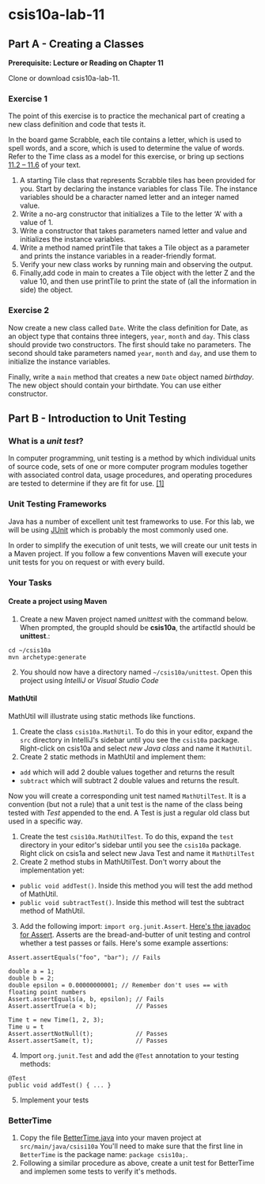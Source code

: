 # csis10a-lab-11

## Part A - Creating a Classes
__Prerequisite: Lecture or Reading on Chapter 11__

Clone or download csis10a-lab-11.

### Exercise 1

The point of this exercise is to practice the mechanical part of creating a new class definition and code that tests it. 

In the board game Scrabble, each tile contains a letter, which is used to spell words, and a score, which is used to determine the value of words. Refer to the Time class as a model for this exercise, or bring up sections [11.2 – 11.6](http://greenteapress.com/thinkapjava/html/thinkjava013.html#toc98) of your text.   

1. A starting Tile class that represents Scrabble tiles has been provided for you. Start by declaring the instance variables for class  Tile. The instance variables should be a character named letter and an integer named value.
2. Write a no-arg constructor that initializes a Tile to the letter ‘A’ with a value of 1.
3. Write a constructor that takes parameters named letter and value and initializes the instance variables.
4. Write a method named printTile that takes a Tile object as a parameter and prints the instance variables in a reader-friendly format.
5. Verify your new class works by running main and observing the output. 
6. Finally,add code in main to creates a Tile object with the letter Z and the value 10,  and then use printTile to print the state of (all the information in side) the object.

### Exercise 2 

Now create a new class called `Date`. Write the class definition for Date, as an object type that contains three integers, `year`, `month` and `day`. This class should provide two constructors. The first should take no parameters. The second should take parameters named `year`, `month` and `day`, and use them to initialize the instance variables.

Finally, write a `main` method that creates a new `Date` object named _birthday_. The new object should contain your birthdate. You can use either constructor. 

## Part B - Introduction to Unit Testing

### What is a _unit test_?

In computer programming, unit testing is a method by which individual units of source code, sets of one or more computer program modules together with associated control data, usage procedures, and operating procedures are tested to determine if they are fit for use. [[1]](http://en.wikipedia.org/wiki/Unit_testing)

### Unit Testing Frameworks

Java has a number of excellent unit test frameworks to use. For this lab, we will be using [JUnit](http://junit.org/) which is probably the most commonly used one.

In order to simplify the execution of unit tests, we will create our unit tests in a Maven project. If you follow a few conventions Maven will execute your unit tests for you on request or with every build.

### Your Tasks

#### Create a project using Maven

1. Create a new Maven project named _unittest_ with the command below. When prompted, the groupId should be __csis10a__, the artifactId should be __unittest__.:
```
cd ~/csis10a
mvn archetype:generate
```
2. You should now have a directory named `~/csis10a/unittest`. Open this project using _IntelliJ_ or _Visual Studio Code_

#### MathUtil

MathUtil will illustrate using static methods like functions.

1. Create the class `csis10a.MathUtil`. To do this in your editor, expand the `src` directory in IntelliJ's sidebar until you see the `csis10a` package. Right-click on csis10a and select _new Java class_ and name it `MathUtil`.
2. Create 2 static methods in MathUtil and implement them:
  - `add` which will add 2 double values together and returns the result
  - `subtract` which will subtract 2 double values and returns the result.

Now you will create a corresponding unit test named `MathUtilTest`. It is a convention (but not a rule) that a unit test is the name of the class being tested with _Test_ appended to the end. A Test is just a regular old class but used in a specific way.

1. Create the test `csis10a.MathUtilTest`. To do this, expand the `test` directory in your editor's sidebar until you see the `csis10a` package. Right click on csis1a and select new Java Test and name it `MathUtilTest`
2. Create 2 method stubs in MathUtilTest. Don't worry about the implementation yet:
  - `public void addTest()`. Inside this method you will test the add method of MathUtil.
  - `public void subtractTest()`. Inside this method will test the subtract method of MathUtil.
3. Add the following import: `import org.junit.Assert`. [Here's the javadoc for Assert](http://junit.org/javadoc/latest/org/junit/Assert.html). Asserts are the bread-and-butter of unit testing and control whether a test passes or fails. Here's some example assertions:

```
Assert.assertEquals("foo", "bar"); // Fails

double a = 1;
double b = 2;
double epsilon = 0.00000000001; // Remember don't uses == with floating point numbers
Assert.assertEquals(a, b, epsilon); // Fails
Assert.assertTrue(a < b);           // Passes

Time t = new Time(1, 2, 3);
Time u = t
Assert.assertNotNull(t);            // Passes
Assert.assertSame(t, t);            // Passes  

```
4. Import `org.junit.Test` and add the `@Test` annotation to your testing methods:
```
@Test
public void addTest() { ... }
```
5. Implement your tests

### BetterTime
1. Copy the file [BetterTime.java](BetterTime.java) into your maven project at  `src/main/java/csisi10a` You'll need to make sure that the first line in `BetterTime` is the package name: `package csis10a;`.
2. Following a similar procedure as above, create a unit test for BetterTime and implemen some tests to verify it's methods.

